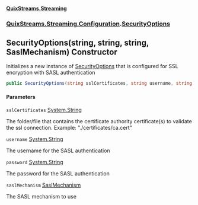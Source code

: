 #### [QuixStreams.Streaming](index.md 'index')
### [QuixStreams.Streaming.Configuration](QuixStreams.Streaming.Configuration.md 'QuixStreams.Streaming.Configuration').[SecurityOptions](SecurityOptions.md 'QuixStreams.Streaming.Configuration.SecurityOptions')

## SecurityOptions(string, string, string, SaslMechanism) Constructor

Initializes a new instance of [SecurityOptions](SecurityOptions.md 'QuixStreams.Streaming.Configuration.SecurityOptions') that is configured for SSL encryption with SASL authentication

```csharp
public SecurityOptions(string sslCertificates, string username, string password, QuixStreams.Streaming.Configuration.SaslMechanism saslMechanism=QuixStreams.Streaming.Configuration.SaslMechanism.ScramSha256);
```
#### Parameters

<a name='QuixStreams.Streaming.Configuration.SecurityOptions.SecurityOptions(string,string,string,QuixStreams.Streaming.Configuration.SaslMechanism).sslCertificates'></a>

`sslCertificates` [System.String](https://docs.microsoft.com/en-us/dotnet/api/System.String 'System.String')

The folder/file that contains the certificate authority certificate(s) to validate the ssl connection. Example: "./certificates/ca.cert"

<a name='QuixStreams.Streaming.Configuration.SecurityOptions.SecurityOptions(string,string,string,QuixStreams.Streaming.Configuration.SaslMechanism).username'></a>

`username` [System.String](https://docs.microsoft.com/en-us/dotnet/api/System.String 'System.String')

The username for the SASL authentication

<a name='QuixStreams.Streaming.Configuration.SecurityOptions.SecurityOptions(string,string,string,QuixStreams.Streaming.Configuration.SaslMechanism).password'></a>

`password` [System.String](https://docs.microsoft.com/en-us/dotnet/api/System.String 'System.String')

The password for the SASL authentication

<a name='QuixStreams.Streaming.Configuration.SecurityOptions.SecurityOptions(string,string,string,QuixStreams.Streaming.Configuration.SaslMechanism).saslMechanism'></a>

`saslMechanism` [SaslMechanism](SaslMechanism.md 'QuixStreams.Streaming.Configuration.SaslMechanism')

The SASL mechanism to use